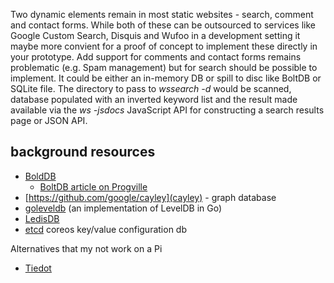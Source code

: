 
Two dynamic elements remain in most static websites - search, comment and contact forms.  While both of these can be outsourced
to services like Google Custom Search, Disquis and Wufoo in a development setting it maybe more convient for a proof of concept
to implement these directly in your prototype. Add support for comments and contact forms remains problematic (e.g. Spam management)
but for search should be possible to implement. It could be either an in-memory DB or spill to disc like BoltDB or SQLite file.
The directory to pass to _wssearch -d_ would be scanned, database populated with an inverted keyword list and the result made available
via the _ws -jsdocs_ JavaScript API for constructing a search results page or JSON API.

## background resources

+ [BoldDB](https://github.com/boltdb/bolt)
    + [BoltDB article on Progville](https://www.progville.com/go/bolt-embedded-db-golang/)
+ [https://github.com/google/cayley](cayley) - graph database
+ [goleveldb](https://github.com/syndtr/goleveldb) (an implementation of LevelDB in Go)
+ [LedisDB](http://ledisdb.com/)
+ [etcd](https://github.com/coreos/etcd) coreos key/value configuration db

Alternatives that my not work on a Pi

+ [Tiedot](https://github.com/HouzuoGuo/tiedot)




